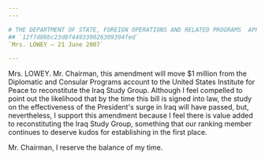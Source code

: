 ```yaml
---
---

# THE DEPARTMENT OF STATE, FOREIGN OPERATIONS AND RELATED PROGRAMS  APPROPRIATIONS ACT, 2008
## `12f7d09bc23d8f449339026309394fed`
`Mrs. LOWEY — 21 June 2007`

---
```



Mrs. LOWEY. Mr. Chairman, this amendment will move $1 million from 
the Diplomatic and Consular Programs account to the United States 
Institute for Peace to reconstitute the Iraq Study Group. Although I 
feel compelled to point out the likelihood that by the time this bill 
is signed into law, the study on the effectiveness of the President's 
surge in Iraq will have passed, but, nevertheless, I support this 
amendment because I feel there is value added to reconstituting the 
Iraq Study Group, something that our ranking member continues to 
deserve kudos for establishing in the first place.

Mr. Chairman, I reserve the balance of my time.